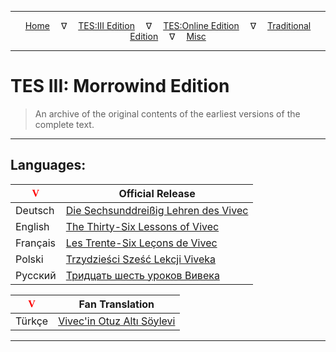 
---

<!-- CSS for local font files -->

<style>
@font-face {
    font-family: HayghinDaedric;
    src: url('../assets/fonts/ttf/HayghinDaedric.ttf') format('truetype');
    font-weight: medium;
    font-style: normal;
}
</style>

<!-- Jekyll Page Links -->

<center>
<a href="../index.html">Home</a>
&emsp;&nabla;&emsp;
<a href="index-tes3.html">TES:III Edition</a>
&emsp;&nabla;&emsp;
<a href="index-teso.html">TES:Online Edition</a>
&emsp;&nabla;&emsp;
<a href="index-traditional.html">Traditional Edition</a>
&emsp;&nabla;&emsp;
<a href="index-misc.html">Misc</a>
</center>

<!-- Markdown Body Below: -->

---

# TES III: Morrowind Edition

> An archive of the original contents of the earliest versions of the complete text.

---

## Languages:

| <span style="font-family:HayghinDaedric;color:red">V</span> | Official Release |
|----------|-------------------------------------------|
| Deutsch  | [Die Sechsunddreißig Lehren des Vivec][1] |
| English  | [The Thirty-Six Lessons of Vivec][2]      |
| Français | [Les Trente-Six Leçons de Vivec][3]       |
| Polski   | [Trzydzieści Sześć Lekcji Viveka][4]      |
| Русский  | [Тридцать шесть уроков Вивека][5]         |

[1]: tes3-official/index-tes3_deutsch.md
[2]: tes3-official/index-tes3_english.md
[3]: tes3-official/index-tes3_francais.md
[4]: tes3-official/index-tes3_polski.md
[5]: tes3-official/index-tes3_russkij.md

| <span style="font-family:HayghinDaedric;color:red">V</span> | Fan Translation |
|--------|---------------------------------|
| Türkçe | [Vivec'in Otuz Altı Söylevi][6] |

[6]: fanmade/index-tes3_turkce.md

---
